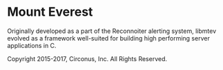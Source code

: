 # Mount Everest

Originally developed as a part of the Reconnoiter alerting system, libmtev
evolved as a framework well-suited for building high performing server
applications in C.

Copyright 2015-2017, Circonus, Inc.
All Rights Reserved.
